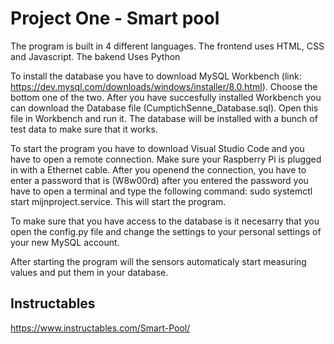 # Project One - Smart pool

The program is built in 4 different languages. The frontend uses HTML, CSS and Javascript. The bakend Uses Python

To install the database you have to download MySQL Workbench (link: https://dev.mysql.com/downloads/windows/installer/8.0.html). Choose the bottom one of the two. After you have succesfully installed Workbench you can download the Database file (CumptichSenne_Database.sql). Open this file in Workbench and run it. The database will be installed with a bunch of test data to make sure that it works.

To start the program you have to download Visual Studio Code and you have to open a remote connection. Make sure your Raspberry Pi is plugged in with a Ethernet cable. After you openend the connection, you have to enter a password that is (W8w00rd) after you entered the password you have to open a terminal and type the following command: sudo systemctl start mijnproject.service. This will start the program.

To make sure that you have access to the database is it necesarry that you open the config.py file and change the settings to your personal settings of your new MySQL account.

After starting the program will the sensors automaticaly start measuring values and put them in your database.
  
## Instructables
https://www.instructables.com/Smart-Pool/
